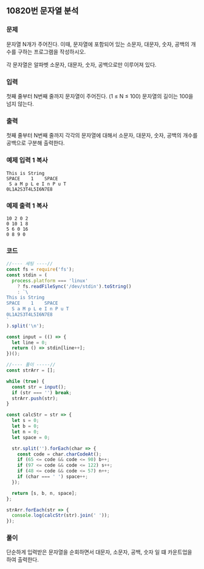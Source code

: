 ## 10820번 문자열 분석

### 문제

문자열 N개가 주어진다. 이때, 문자열에 포함되어 있는 소문자, 대문자, 숫자, 공백의 개수를 구하는 프로그램을 작성하시오.

각 문자열은 알파벳 소문자, 대문자, 숫자, 공백으로만 이루어져 있다.

### 입력

첫째 줄부터 N번째 줄까지 문자열이 주어진다. (1 ≤ N ≤ 100) 문자열의 길이는 100을 넘지 않는다.

### 출력

첫째 줄부터 N번째 줄까지 각각의 문자열에 대해서 소문자, 대문자, 숫자, 공백의 개수를 공백으로 구분해 출력한다.

### 예제 입력 1 복사

```
This is String
SPACE    1    SPACE
 S a M p L e I n P u T     
0L1A2S3T4L5I6N7E8
```

### 예제 출력 1 복사

```
10 2 0 2
0 10 1 8
5 6 0 16
0 8 9 0
```



### 코드

```js
//---- 세팅 ----//
const fs = require('fs');
const stdin = (
  process.platform === 'linux'
    ? fs.readFileSync('/dev/stdin').toString()
    : `\
This is String
SPACE    1    SPACE
  S a M p L e I n P u T
0L1A2S3T4L5I6N7E8
`
).split('\n');

const input = (() => {
  let line = 0;
  return () => stdin[line++];
})();

//---- 풀이 -----//
const strArr = [];

while (true) {
  const str = input();
  if (str === '') break;
  strArr.push(str);
}

const calcStr = str => {
  let s = 0;
  let b = 0;
  let n = 0;
  let space = 0;

  str.split('').forEach(char => {
    const code = char.charCodeAt();
    if (65 <= code && code <= 90) b++;
    if (97 <= code && code <= 122) s++;
    if (48 <= code && code <= 57) n++;
    if (char === ' ') space++;
  });

  return [s, b, n, space];
};

strArr.forEach(str => {
  console.log(calcStr(str).join(' '));
});

```



###  풀이

단순하게 입력받은 문자열을 순회하면서 대문자, 소문자, 공백, 숫자 일 떄 카운트업을 하여 출력한다.